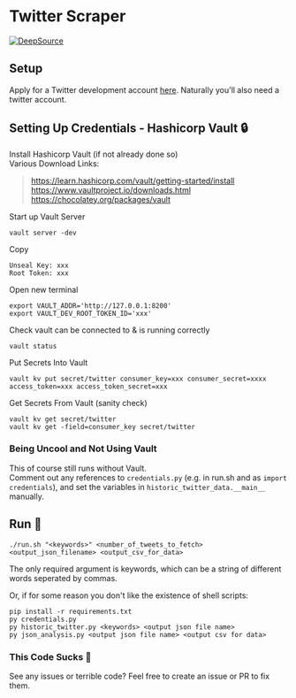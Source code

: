 # Twitter Scraper

[![DeepSource](https://static.deepsource.io/deepsource-badge-light-mini.svg)](https://deepsource.io/gh/bmistry12/twitter-scraper/?ref=repository-badge)


## Setup
Apply for a Twitter development account [here](https://developer.twitter.com/en/apply-for-access). Naturally you'll also need a twitter account.

## Setting Up Credentials - Hashicorp Vault :lock:
Install Hashicorp Vault (if not already done so)
</br> Various Download Links: 
> https://learn.hashicorp.com/vault/getting-started/install </br>
> https://www.vaultproject.io/downloads.html </br>
> https://chocolatey.org/packages/vault

Start up Vault Server
```
vault server -dev
```

Copy 
```
Unseal Key: xxx
Root Token: xxx
````

Open new terminal
```
export VAULT_ADDR='http://127.0.0.1:8200'
export VAULT_DEV_ROOT_TOKEN_ID='xxx'
```

Check vault can be connected to & is running correctly
```
vault status
```

Put Secrets Into Vault
```
vault kv put secret/twitter consumer_key=xxx consumer_secret=xxxx access_token=xxx access_token_secret=xxx
```

Get Secrets From Vault (sanity check)
```
vault kv get secret/twitter
vault kv get -field=consumer_key secret/twitter
```

### Being Uncool and Not Using Vault
This of course still runs without Vault.<br>
Comment out any references to `credentials.py` (e.g. in run.sh and as `import credentials`), and set the variables in `historic_twitter_data.__main__` manually.

## Run :running:

```
./run.sh "<keywords>" <number_of_tweets_to_fetch> <output_json_filename> <output_csv_for_data>
```
The only required argument is keywords, which can be a string of different words seperated by commas.

Or, if for some reason you don't like the existence of shell scripts:
```
pip install -r requirements.txt
py credentials.py
py historic_twitter.py <keywords> <output json file name>
py json_analysis.py <output json file name> <output csv for data>
```

### This Code Sucks :nauseated_face:
See any issues or terrible code? Feel free to create an issue or PR to fix them.
